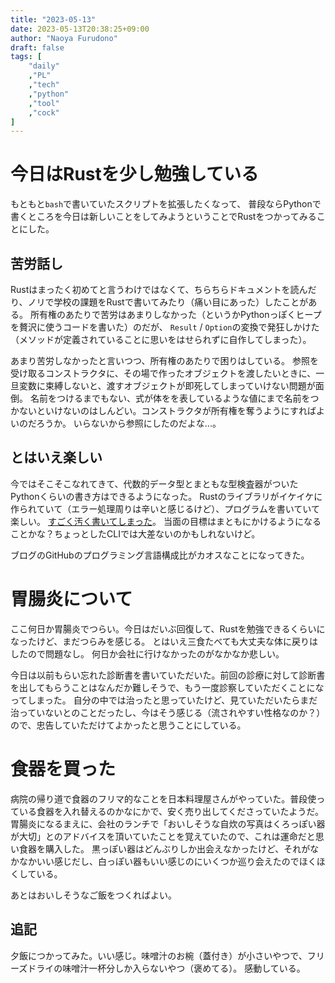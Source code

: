 ```yaml
---
title: "2023-05-13"
date: 2023-05-13T20:38:25+09:00
author: "Naoya Furudono"
draft: false
tags: [
    "daily"
    ,"PL"
    ,"tech"
    ,"python"
    ,"tool"
    ,"cock"
]
---
```


# 今日はRustを少し勉強している

もともと`bash`で書いていたスクリプトを拡張したくなって、
普段ならPythonで書くところを今日は新しいことをしてみようということでRustをつかってみることにした。

## 苦労話し

Rustはまったく初めてと言うわけではなくて、ちらちらドキュメントを読んだり、ノリで学校の課題をRustで書いてみたり（痛い目にあった）したことがある。
所有権のあたりで苦労はあまりしなかった（というかPythonっぽくヒープを贅沢に使うコードを書いた）のだが、
`Result` / `Option`の変換で発狂しかけた（メソッドが定義されていることに思いをはせられずに自作してしまった）。

あまり苦労しなかったと言いつつ、所有権のあたりで困りはしている。
参照を受け取るコンストラクタに、その場で作ったオブジェクトを渡したいときに、一旦変数に束縛しないと、渡すオブジェクトが即死してしまっていけない問題が面倒。
名前をつけるまでもない、式が体をを表しているような値にまで名前をつかないといけないのはしんどい。コンストラクタが所有権を奪うようにすればよいのだろうか。
いらないから参照にしたのだよな...。

## とはいえ楽しい

今ではそこそこなれてきて、代数的データ型とまともな型検査器がついたPythonくらいの書き方はできるようになった。
Rustのライブラリがイケイケに作られていて（エラー処理周りは辛いと感じるけど）、プログラムを書いていて楽しい。
[すごく汚く書いてしまった](https://github.com/naoyafurudono/naoyafurudono.github.io/commit/5dffad6d10406fa83c4d9dd8eaa91a3c769a553f)。
当面の目標はまともにかけるようになることかな？ちょっとしたCLIでは大差ないのかもしれないけど。

ブログのGitHubのプログラミング言語構成比がカオスなことになってきた。

# 胃腸炎について

ここ何日か胃腸炎でつらい。今日はだいぶ回復して、Rustを勉強できるくらいになったけど、まだつらみを感じる。
とはいえ三食たべても大丈夫な体に戻りはしたので問題なし。
何日か会社に行けなかったのがなかなか悲しい。

今日は以前もらい忘れた診断書を書いていただいた。前回の診療に対して診断書を出してもらうことはなんだか難しそうで、もう一度診察していただくことになってしまった。
自分の中では治ったと思っていたけど、見ていただいたらまだ治っていないとのことだったし、今はそう感じる（流されやすい性格なのか？）ので、忠告していただけてよかったと思うことにしている。

# 食器を買った

病院の帰り道で食器のフリマ的なことを日本料理屋さんがやっていた。普段使っている食器を入れ替えるのかなにかで、安く売り出してくださっていたようだ。
胃腸炎になるまえに、会社のランチで「おいしそうな自炊の写真はくろっぽい器が大切」とのアドバイスを頂いていたことを覚えていたので、これは運命だと思い食器を購入した。
黒っぽい器はどんぶりしか出会えなかったけど、それがなかなかいい感じだし、白っぽい器もいい感じのにいくつか巡り会えたのでほくほくしている。

あとはおいしそうなご飯をつくればよい。

## 追記

夕飯につかってみた。いい感じ。味噌汁のお椀（蓋付き）が小さいやつで、フリーズドライの味噌汁一杯分しか入らないやつ（褒めてる）。
感動している。

